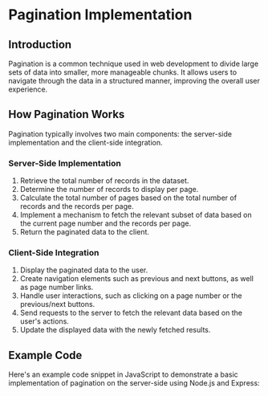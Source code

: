 # Pagination Implementation

## Introduction
Pagination is a common technique used in web development to divide large sets of data into smaller, more manageable chunks. It allows users to navigate through the data in a structured manner, improving the overall user experience.

## How Pagination Works
Pagination typically involves two main components: the server-side implementation and the client-side integration.

### Server-Side Implementation
1. Retrieve the total number of records in the dataset.
2. Determine the number of records to display per page.
3. Calculate the total number of pages based on the total number of records and the records per page.
4. Implement a mechanism to fetch the relevant subset of data based on the current page number and the records per page.
5. Return the paginated data to the client.

### Client-Side Integration
1. Display the paginated data to the user.
2. Create navigation elements such as previous and next buttons, as well as page number links.
3. Handle user interactions, such as clicking on a page number or the previous/next buttons.
4. Send requests to the server to fetch the relevant data based on the user's actions.
5. Update the displayed data with the newly fetched results.

## Example Code
Here's an example code snippet in JavaScript to demonstrate a basic implementation of pagination on the server-side using Node.js and Express:

